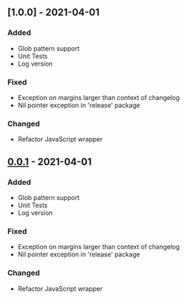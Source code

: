 ## [1.0.0] - 2021-04-01
### Added
- Glob pattern support
- Unit Tests
- Log version

### Fixed
- Exception on margins larger than context of changelog
- Nil pointer exception in 'release' package

### Changed
- Refactor JavaScript wrapper

## [0.0.1] - 2021-04-01
### Added
- Glob pattern support
- Unit Tests
- Log version

### Fixed
- Exception on margins larger than context of changelog
- Nil pointer exception in 'release' package

### Changed
- Refactor JavaScript wrapper

[0.0.1]: https://github.com/marodrigues20/git-release/releases/tag/v0.0.1